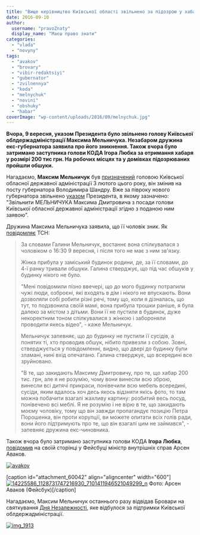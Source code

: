 ```yaml
---
title: "Вище керівництво Київської області звільнено за підозрою у хабарях"
date: 2016-09-10
author: 
  username: "pravoZnaty"
  display_name: "Маєш право знати"
categories: 
  - "vlada"
  - "novyny"
tags: 
  - "avakov"
  - "brovary"
  - "vibir-redaktsiyi"
  - "gubernator"
  - "zvilnennya"
  - "koda"
  - "melnychuk"
  - "novini"
  - "obshuky"
  - "habar"
coverImage: "wp-content/uploads/2016/09/melnychuk.jpg"
---
```


**Вчора, 9 вересня, указом Президента було звільнено голову Київської облдержадміністрації Максима Мельничука. Незабаром дружина екс-губернатора заявила про його зникнення. Також вчора було затримано заступника голови КОДА Ігора Любка за отримання хабаря у розмірі 200 тис грн. На робочих місцях та у домівках підозрюваних пройшли обшуки.**

Нагадаємо, **Максим Мельничук** був [призначений](http://www.president.gov.ua/ru/news/prezident-predstaviv-novogo-golovu-kiyivskoyi-oda-maksima-me-36696) головою Київської обласної державної адміністрації 3 лютого цього року, він змінив на посту губернатора Володимира Шандру. Вже за півроку нового губернатора звільнено [указом](http://www.president.gov.ua/documents/3892016-20481) Президента, в якому зазначено: "Звільнити МЕЛЬНИЧУКА Максима Дмитровича з посади голови Київської обласної державної адміністрації згідно з поданою ним заявою".

Дружина Максима Мельничука заявила, що її чоловік зник. Як [повідомляє](https://tsn.ua/ukrayina/druzhina-schoyno-zvilnenogo-golovi-kiyivschini-melnichuka-zayavila-pro-yogo-zniknennya-744081.html) ТСН:

> За словами Галини Мельничук, востаннє вона спілкувалася з чоловіком о 16:30 9 вересня, і після того не має з ним зв'язку.
> 
> Жінка прибула у заміський будинок родини, де, за її словами, до 4-ї ранку тривали обшуки. Галина стверджує, що під час обшуків у будинку нікого не було.
> 
> "Мені повідомили пізно ввечері, що до мого будинку потрапили чужі люди, озброєні, які входять в дім і нікого не впускають. Вони дозволяли собі робити різні речі, тому що, коли я дізналась, що тут, то подзвонила своїй мамі, вона прибула трошки раніше, я була далеко за містом з дітьми. Вони її не пустили в будинок, дуже некоректним тоном спілкувалися з жінкою і забороняли проводити якесь відео", - каже Мельничук.
> 
> Мельничук запевняє, що до будинку не пустили її сусідів, а понятих ті, хто проводив обшук, нібито привезли з собою. Зовні, стверджується у повідомленні, видно, що двері до будинку були зламані, нині вхід опечатано. Галина стверджує, що всередині все зруйновано.
> 
> "В те, що закидають Максиму Дмитровичу, про те, що хабар 200 тис. грн, але я не розумію, чому вони винесли всю зброю, винесли всі дитячі прикраси, понівечили всю мебель всередині, сусіди, яким вдалось хоч десь якось відзняти якісь фото, то там можна побачити взагалі жахливу картину: розбитий весь посуд, понівечено всі меблі. Я не розумію і не вірю в те, що закидають моєму чоловіку, тому що він завжди пропагандує позицію Петра Порошенка, він проти корупції, ви можете опитати всіх голів ради, вони його підтримують про те, що він взагалі цим не займався", - запевняє дружина екс-чиновника.

Також вчора було затримано заступника голови КОДА **Ігора Любка**, [повідомив](https://www.facebook.com/arsen.avakov.1/posts/1128732373883534?pnref=story) на своїй сторінці у Фейсбуці міністр внутрішніх справ Арсен Аваков.

[![avakov](https://mpz.brovary.org/wp-content/uploads/2016/09/avakov.jpg)](https://mpz.brovary.org/wp-content/uploads/2016/09/avakov.jpg)

\[caption id="attachment\_60042" align="aligncenter" width="600"\][![14225586_1128731747216930_7101411946521049299_n](https://mpz.brovary.org/wp-content/uploads/2016/09/14225586_1128731747216930_7101411946521049299_n.jpg)](https://mpz.brovary.org/wp-content/uploads/2016/09/14225586_1128731747216930_7101411946521049299_n.jpg) Фото: Арсен Аваков (Фейсбук)\[/caption\]

Нагадаємо, Максим Мельничук останнього разу відвідав Бровари на святкування [Дня Незалежності](https://mpz.brovary.org/ukrayini-25-rokiv-yak-vidsvyatkuvaly-u-brovarah-foto/), яке відбулося за підтримки Київської облдержадміністрації.

[![img_1913](https://mpz.brovary.org/wp-content/uploads/2016/09/IMG_1913.jpg)](https://mpz.brovary.org/wp-content/uploads/2016/09/IMG_1913.jpg)
